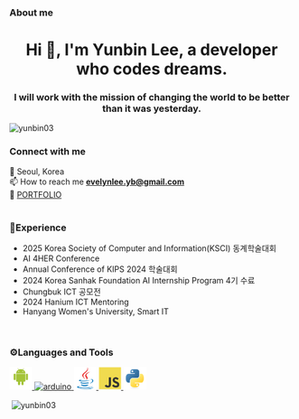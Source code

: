 ### About me

<h1 align="center">Hi 🤗, I'm Yunbin Lee, a developer who codes dreams.</h1>
<h3 align="center">I will work with the mission of changing the world to be better than it was yesterday.</h3>

<p align="left"> <img src="https://komarev.com/ghpvc/?username=yunbin03&label=Profile%20Views&color=0e75b6&style=flat" alt="yunbin03" /> </p>

### Connect with me
<p align="left">
</p>

📍 Seoul, Korea   
📫 How to reach me **evelynlee.yb@gmail.com**   
🎄 [PORTFOLIO](https://icy-wallflower-b76.notion.site/PORTFOLIO-178d1582c2e180598421ef0e0dbac4b8)
</br>
</br>

### 📑Experience 
- 2025 Korea Society of Computer and Information(KSCI) 동계학술대회
- AI 4HER Conference 
- Annual Conference of KIPS 2024 학술대회
- 2024 Korea Sanhak Foundation AI Internship Program 4기 수료
- Chungbuk ICT 공모전
- 2024 Hanium ICT Mentoring
- Hanyang Women's University, Smart IT
</br>
<h3 align="left">⚙️Languages and Tools</h3>
<p align="left"> 
  <a href="https://developer.android.com" target="_blank" rel="noreferrer"> 
    <img src="https://raw.githubusercontent.com/devicons/devicon/master/icons/android/android-original-wordmark.svg" alt="android" width="40" height="40"/> 
  </a> 
  
  <a href="https://www.arduino.cc/" target="_blank" rel="noreferrer"> 
    <img src="https://cdn.worldvectorlogo.com/logos/arduino-1.svg" alt="arduino" width="40" height="40"/> 
  </a> 
  
  <a href="https://www.java.com" target="_blank" rel="noreferrer">
    <img src="https://raw.githubusercontent.com/devicons/devicon/master/icons/java/java-original.svg" alt="java" width="40" height="40"/> 
  </a> 
  
  <a href="https://developer.mozilla.org/en-US/docs/Web/JavaScript" target="_blank" rel="noreferrer">
    <img src="https://raw.githubusercontent.com/devicons/devicon/master/icons/javascript/javascript-original.svg" alt="javascript" width="40" height="40"/> 
  </a> 
  
  <a href="https://www.python.org" target="_blank" rel="noreferrer">
    <img src="https://raw.githubusercontent.com/devicons/devicon/master/icons/python/python-original.svg" alt="python" width="40" height="40"/> 
  </a> 
  </p>
<p>&nbsp;<img align="center" src="https://github-readme-stats.vercel.app/api?username=yunbin03&show_icons=true&locale=en" alt="yunbin03" /></p>
